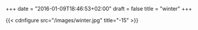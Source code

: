+++
date = "2016-01-09T18:46:53+02:00"
draft = false
title = "winter"
+++

{{< cdnfigure src="/images/winter.jpg" title="-15" >}}

<!--more-->